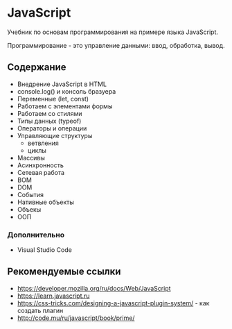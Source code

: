 # JavaScript
Учебник по основам программирования на примере языка JavaScript.

Программирование - это управление данными: ввод, обработка, вывод.

## Содержание
- Внедрение JavaScript в HTML
- console.log() и консоль бразуера
- Переменные (let, const)
- Работаем с элементами формы
- Работаем со стилями
- Типы данных (typeof)
- Операторы и операции
- Управляющие структуры
    - ветвления
    - циклы
- Массивы
- Асинхронность
- Сетевая работа
- BOM
- DOM
- События
- Нативные объекты
- Объекы
- ООП

### Дополнительно
- Visual Studio Code

## Рекомендуемые ссылки
- https://developer.mozilla.org/ru/docs/Web/JavaScript
- https://learn.javascript.ru
- https://css-tricks.com/designing-a-javascript-plugin-system/ - как создать плагин
- http://code.mu/ru/javascript/book/prime/

